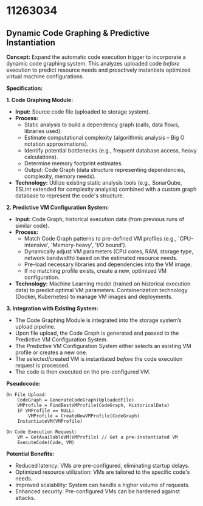 # 11263034

## Dynamic Code Graphing & Predictive Instantiation

**Concept:** Expand the automatic code execution trigger to incorporate a dynamic code graphing system. This analyzes uploaded code *before* execution to predict resource needs and proactively instantiate optimized virtual machine configurations.

**Specification:**

**1. Code Graphing Module:**

*   **Input:** Source code file (uploaded to storage system).
*   **Process:**
    *   Static analysis to build a dependency graph (calls, data flows, libraries used).
    *   Estimate computational complexity (algorithmic analysis – Big O notation approximations).
    *   Identify potential bottlenecks (e.g., frequent database access, heavy calculations).
    *   Determine memory footprint estimates.
    *   Output: Code Graph (data structure representing dependencies, complexity, memory needs).
*   **Technology:** Utilize existing static analysis tools (e.g., SonarQube, ESLint extended for complexity analysis) combined with a custom graph database to represent the code's structure.

**2. Predictive VM Configuration System:**

*   **Input:** Code Graph, historical execution data (from previous runs of similar code).
*   **Process:**
    *   Match Code Graph patterns to pre-defined VM profiles (e.g., 'CPU-intensive', 'Memory-heavy', 'I/O bound').
    *   Dynamically adjust VM parameters (CPU cores, RAM, storage type, network bandwidth) based on the estimated resource needs.
    *   Pre-load necessary libraries and dependencies into the VM image.
    *   If no matching profile exists, create a new, optimized VM configuration.
*   **Technology:** Machine Learning model (trained on historical execution data) to predict optimal VM parameters. Containerization technology (Docker, Kubernetes) to manage VM images and deployments.

**3. Integration with Existing System:**

*   The Code Graphing Module is integrated into the storage system’s upload pipeline.
*   Upon file upload, the Code Graph is generated and passed to the Predictive VM Configuration System.
*   The Predictive VM Configuration System either selects an existing VM profile or creates a new one.
*   The selected/created VM is instantiated *before* the code execution request is processed.
*   The code is then executed on the pre-configured VM.

**Pseudocode:**

```
On File Upload:
    CodeGraph = GenerateCodeGraph(UploadedFile)
    VMProfile = FindBestVMProfile(CodeGraph, HistoricalData)
    IF VMProfile == NULL:
        VMProfile = CreateNewVMProfile(CodeGraph)
    InstantiateVM(VMProfile)

On Code Execution Request:
    VM = GetAvailableVM(VMProfile) // Get a pre-instantiated VM
    ExecuteCode(Code, VM)
```

**Potential Benefits:**

*   Reduced latency: VMs are pre-configured, eliminating startup delays.
*   Optimized resource utilization: VMs are tailored to the specific code's needs.
*   Improved scalability: System can handle a higher volume of requests.
*   Enhanced security: Pre-configured VMs can be hardened against attacks.